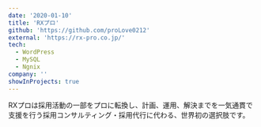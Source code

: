 ```yaml
---
date: '2020-01-10'
title: 'RXプロ'
github: 'https://github.com/proLove0212'
external: 'https://rx-pro.co.jp/'
tech:
  - WordPress
  - MySQL
  - Ngnix
company: ''
showInProjects: true
---
```


RXプロは採用活動の一部をプロに転換し、計画、運用、解決までを一気通貫で支援を行う採用コンサルティング・採用代行に代わる、世界初の選択肢です。

